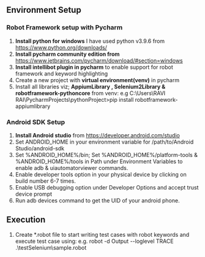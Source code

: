 ## Environment Setup 
### Robot Framework setup with Pycharm ###
1. **Install python for windows**
  I have used python v3.9.6 from https://www.python.org/downloads/
2. **Install pycharm community edition from** https://www.jetbrains.com/pycharm/download/#section=windows
3. **Install intellibot plugin in pycharm** to enable support for robot framework and keyword highlighting
4. Create a new project with **virtual environment(venv)** in pycharm 
5. Install all libraries viz; **AppiumLibrary , Selenium2Library & robotframework-pythoncore** from venv:
   e.g  C:\Users\RAVI RAI\PycharmProjects\pythonProject>pip install robotframework-appiumlibrary

### Android SDK Setup ###
1. **Install Android studio** from https://developer.android.com/studio
2. Set ANDROID_HOME in your environment variable for /path/to/Android Studio/android-sdk
3. Set %ANDROID_HOME%/bin; Set %ANDROID_HOME%/platform-tools & %ANDROID_HOME%/tools in Path under Environment Variables to enable adb & uiautomatorviewer commands.
4. Enable developer tools option in your physical device by clicking on build number 6-7 times.
5. Enable USB debugging option under Developer Options and accept trust device prompt
6. Run adb devices command to get the UID of your android phone.

## Execution ##
1. Create *.robot file to start writing test cases with robot keywords and execute test case using:
 e.g. robot -d Output --loglevel TRACE .\testSelenium\sample.robot

